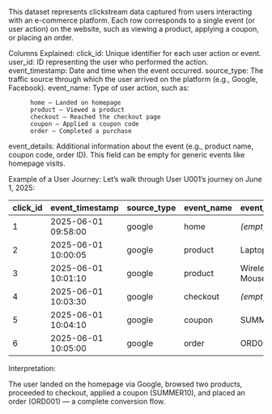 This dataset represents clickstream data captured from users interacting with an e-commerce platform. Each row corresponds to a single event (or user action) on the website, such as viewing a product, applying a coupon, or placing an order.

Columns Explained:
click_id: Unique identifier for each user action or event.
user_id: ID representing the user who performed the action.
event_timestamp: Date and time when the event occurred.
source_type: The traffic source through which the user arrived on the platform (e.g., Google, Facebook).
event_name: Type of user action, such as:
        
          home – Landed on homepage
          product – Viewed a product
          checkout – Reached the checkout page
          coupon – Applied a coupon code
          order – Completed a purchase

event_details: Additional information about the event (e.g., product name, coupon code, order ID).
                This field can be empty for generic events like homepage visits.

Example of a User Journey:
Let’s walk through User U001’s journey on June 1, 2025:

| click\_id | event\_timestamp    | source\_type | event\_name | event\_details |
| --------- | ------------------- | ------------ | ----------- | -------------- |
| 1         | 2025-06-01 09:58:00 | google       | home        | *(empty)*      |
| 2         | 2025-06-01 10:00:05 | google       | product     | Laptop         |
| 3         | 2025-06-01 10:01:10 | google       | product     | Wireless Mouse |
| 4         | 2025-06-01 10:03:30 | google       | checkout    | *(empty)*      |
| 5         | 2025-06-01 10:04:10 | google       | coupon      | SUMMER10       |
| 6         | 2025-06-01 10:05:00 | google       | order       | ORD001         |

Interpretation:

The user landed on the homepage via Google, browsed two products, proceeded to checkout, applied a coupon (SUMMER10), 
and placed an order (ORD001) — a complete conversion flow.
